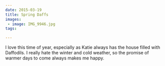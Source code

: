 ```yaml
---
date: 2015-03-19
title: Spring Daffs
images: 
 - image: IMG_9946.jpg
tags:

---
```

I love this time of year, especially as Katie always has the house filled with Daffodils. I really hate the winter and cold weather, so the promise of warmer days to come always makes me happy.